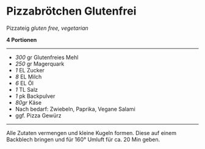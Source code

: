 # Pizzabrötchen Glutenfrei

Pizzateig
*gluten free, vegetarian*

**4 Portionen**

---

- *300* gr Glutenfreies Mehl
- *250* gr Magerquark
- *1* EL Zucker
- *8* EL Milch
- *6* EL Öl
- *1* TL Salz
- *1* pk Backpulver
- *80gr* Käse
- Nach bedarf: Zwiebeln, Paprika, Vegane Salami
- ggf. Pizza Gewürz
---

Alle Zutaten vermengen und kleine Kugeln formen. Diese auf einem Backblech bringen und für 160° Umluft für ca. 20 Min geben.
